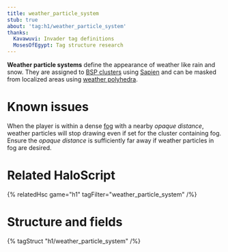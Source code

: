 ```yaml
---
title: weather_particle_system
stub: true
about: 'tag:h1/weather_particle_system'
thanks:
  Kavawuvi: Invader tag definitions
  MosesOfEgypt: Tag structure research
---
```

**Weather particle systems** define the appearance of weather like rain and snow. They are assigned to [BSP clusters](~scenario_structure_bsp#clusters-and-cluster-data) using [Sapien](~h1a-sapien) and can be masked from localized areas using [weather polyhedra](~scenario_structure_bsp#weather-polyhedra).

# Known issues
When the player is within a dense [fog](~) with a nearby _opaque distance_, weather particles will stop drawing even if set for the cluster containing fog. Ensure the _opaque distance_ is sufficiently far away if weather particles in fog are desired.

# Related HaloScript
{% relatedHsc game="h1" tagFilter="weather_particle_system" /%}

# Structure and fields

{% tagStruct "h1/weather_particle_system" /%}
